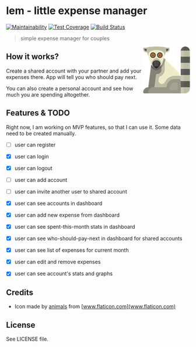 # lem - little expense manager
[![Maintainability](https://api.codeclimate.com/v1/badges/9ef17988c4b308de63ce/maintainability)](https://codeclimate.com/github/hovancik/little_expense_manager/maintainability) [![Test Coverage](https://api.codeclimate.com/v1/badges/9ef17988c4b308de63ce/test_coverage)](https://codeclimate.com/github/hovancik/little_expense_manager/test_coverage) [![Build Status](https://travis-ci.org/hovancik/little_expense_manager.svg?branch=master)](https://travis-ci.org/hovancik/little_expense_manager)

 > simple expense manager for couples

 <img src="https://raw.githubusercontent.com/hovancik/little_expense_manager/master/lem128.png" align="right">

## How it works?

Create a shared account with your partner and add your expenses there. App will tell you who should pay next.

You can also create a personal account and see how much you are spending altogether.

## Features & TODO

Right now, I am working on MVP features, so that I can use it. Some data need to be created manually.

- [ ] user can register
- [x] user can login
- [x] user can logout
- [ ] user can add account
- [ ] user can invite another user to shared account
- [x] user can see accounts in dashboard
- [x] user can add new expense from dashboard
- [x] user can see spent-this-month stats in dashboard
- [x] user can see who-should-pay-next in dashboard for shared accounts
- [x] user can see list of expenses for current month
- [x] user can edit and remove expenses
- [x] user can see account's stats and graphs


## Credits

- Icon made by [animals](https://www.shareicon.net/author/animals) from [www.flaticon.com](www.flaticon.com)

## License

See LICENSE file.
